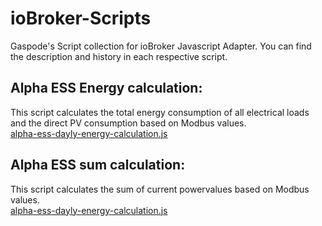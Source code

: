 # ioBroker-Scripts
Gaspode's Script collection for ioBroker Javascript Adapter.
You can find the description and history in each respective script.

## Alpha ESS Energy calculation:
This script calculates the total energy consumption of all electrical loads and the direct PV consumption based on Modbus values.  
[alpha-ess-dayly-energy-calculation.js](/alpha-ess-dayly-energy-calculation.js)

## Alpha ESS sum calculation:
This script calculates the sum of current powervalues based on Modbus values.  
[alpha-ess-dayly-energy-calculation.js](/alpha-ess-sum-calculation.js)

